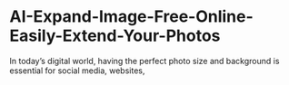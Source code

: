 # AI-Expand-Image-Free-Online-Easily-Extend-Your-Photos
In today’s digital world, having the perfect photo size and background is essential for social media, websites, 
